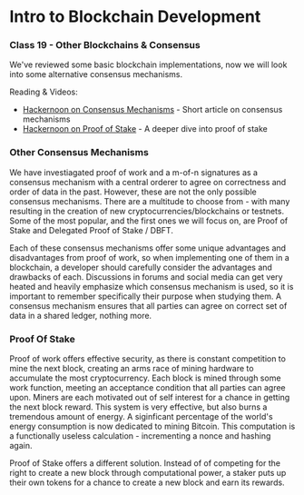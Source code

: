 # Intro to Blockchain Development

### Class 19 - Other Blockchains & Consensus

We've reviewed some basic blockchain implementations, now we will look into some alternative consensus mechanisms. 

Reading & Videos:

- [Hackernoon on Consensus Mechanisms](https://hackernoon.com/different-blockchain-consensus-mechanisms-d19ea6c3bcd6) - Short article on consensus mechanisms
- [Hackernoon on Proof of Stake](https://hackernoon.com/what-is-proof-of-stake-8e0433018256) - A deeper dive into proof of stake

### Other Consensus Mechanisms

We have investiagated proof of work and a m-of-n signatures as a consensus mechanism with a central orderer to agree on correctness and order of data in the past. However, these are not the only possible consensus mechanisms. There are a multitude to choose from - with many resulting in the creation of new cryptocurrencies/blockchains or testnets. Some of the most popular, and the first ones we will focus on, are Proof of Stake and Delegated Proof of Stake / DBFT.

Each of these consensus mechanisms offer some unique advantages and disadvantages from proof of work, so when implementing one of them in a blockchain, a developer should carefully consider the advantages and drawbacks of each. Discussions in forums and social media can get very heated and heavily emphasize which consensus mechanism is used, so it is important to remember specifically their purpose when studying them. A consensus mechanism ensures that all parties can agree on correct set of data in a shared ledger, nothing more.

### Proof Of Stake

Proof of work offers effective security, as there is constant competition to mine the next block, creating an arms race of mining hardware to accumulate the most cryptocurrency. Each block is mined through some work function, meeting an acceptance condition that all parties can agree upon. Miners are each motivated out of self interest for a chance in getting the next block reward. This system is very effective, but also burns a tremendous amount of energy. A siginficant percentage of the world's energy consumption is now dedicated to mining Bitcoin. This computation is a functionally useless calculation - incrementing a nonce and hashing again. 

Proof of Stake offers a different solution. Instead of of competing for the right to create a new block through computational power, a staker puts up their own tokens for a chance to create a new block and earn its rewards.

